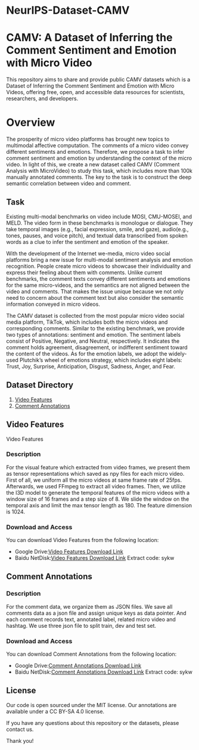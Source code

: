 # NeurIPS-Dataset-CAMV
# CAMV: A Dataset of Inferring the Comment Sentiment and Emotion with Micro Video

 This repository aims to share and provide public CAMV datasets which is a Dataset of Inferring the Comment Sentiment and Emotion with Micro Videos, offering free, open, and accessible data resources for scientists, researchers, and developers.

# Overview
The prosperity of micro video platforms has brought new topics to multimodal affective computation. The comments of a micro video convey different sentiments and emotions. Therefore, we propose a task to infer comment sentiment and emotion by understanding the context of the micro video. In light of this, we create a new dataset called CAMV (Comment Analysis with MicroVideo) to study this task, which includes more than 100k manually annotated comments. The key to the task is to construct the deep semantic correlation between video and comment. 
## Task
Existing multi-modal benchmarks on video include MOSI, CMU-MOSEI, and MELD. The video form in these benchmarks is monologue or dialogue. They take temporal images (e.g., facial expression, smile, and gaze), audio(e.g., tones, pauses, and voice pitch), and textual data transcribed from spoken words as a clue to infer the sentiment and emotion of the speaker.

With the development of the Internet we-media, micro video social platforms bring a new issue for multi-modal sentiment analysis and emotion recognition. People create micro videos to showcase their individuality and express their feeling about them with comments. Unlike current benchmarks, the comment texts convey different sentiments and emotions for the same micro-videos, and the semantics are not aligned between the video and comments. That makes the issue unique because we not only need to concern about the comment text but also consider the semantic information conveyed in micro videos.

The CAMV dataset is collected from the most popular micro video social media platform, TikTok, which includes both the micro videos and corresponding comments.
Similar to the existing benchmark, we provide two types of annotations: sentiment and emotion. The sentiment labels consist of Positive, Negative, and Neutral, respectively. It indicates the comment holds agreement, disagreement, or indifferent sentiment toward the content of the videos. As for the emotion labels, we adopt the widely-used Plutchik’s wheel of emotions strategy, which includes eight labels: Trust, Joy, Surprise, Anticipation, Disgust, Sadness, Anger, and Fear.
## Dataset Directory

1. [Video Features](#dataset-1)
2. [Comment Annotations](#dataset-2)

## Video Features
Video Features
### Description

For the visual feature which extracted from video frames, we present them as tensor representations which saved as npy files for each micro video. First of all, we uniform all the micro videos at same frame rate of 25fps. Afterwards, we used FFmpeg to extract all video frames. Then, we utilize the I3D model to generate the temporal features of the micro videos with a window size of 16 frames and a step size of 8. We slide the window on the temporal axis and limit the max tensor length as 180. The feature dimension is 1024.

### Download and Access

You can download Video Features from the following location:

- Google Drive:[Video Features Download Link](https://drive.google.com/file/d/1kZUSbQsCjnx1Q4OzDiX5JAH5OExG0HxF/view?usp=sharing)
- Baidu NetDisk:[Video Features Download Link](https://pan.baidu.com/s/19K-7D4cFrY0lkhuwEVU1pg?pwd=sykw) Extract code: sykw

## Comment Annotations

### Description

For the comment data, we organize them as JSON files. We save all comments data as a json file and assign unique keys as data pointer. And each comment records text, annotated label, related micro video and hashtag. We use three json file to split train, dev and test set.

### Download and Access

You can download Comment Annotations from the following location:

- Google Drive:[Comment Annotations Download Link](https://drive.google.com/drive/folders/1H1qUc6UCYWdg6NK9n4BwqM5aCCVM5dcF?usp=sharing)
- Baidu NetDisk:[Comment Annotations Download Link](https://pan.baidu.com/s/19K-7D4cFrY0lkhuwEVU1pg?pwd=sykw) Extract code: sykw



## License

 Our code is open sourced under the MIT license. Our annotations are available under a CC BY-SA 4.0 license.

If you have any questions about this repository or the datasets, please contact us.

Thank you!

